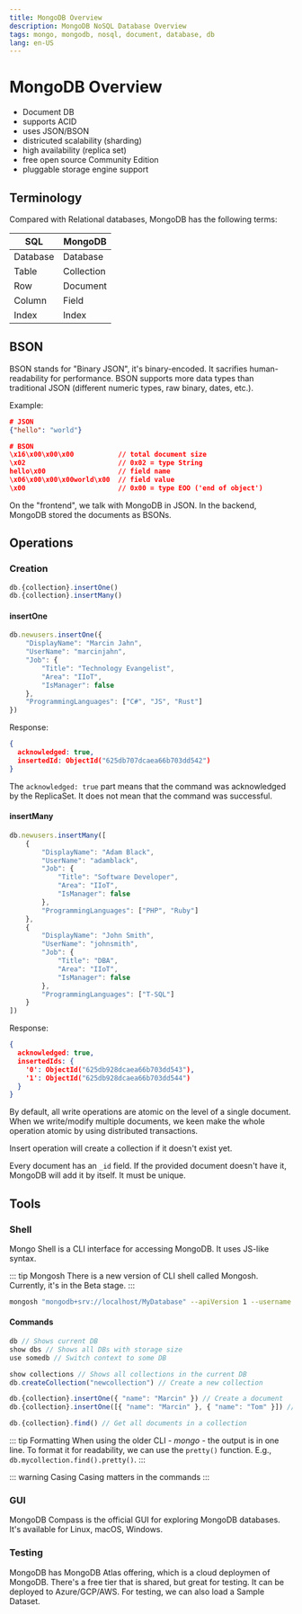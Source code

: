```yaml
---
title: MongoDB Overview
description: MongoDB NoSQL Database Overview
tags: mongo, mongodb, nosql, document, database, db
lang: en-US
---
```


# MongoDB Overview

- Document DB
- supports ACID
- uses JSON/BSON
- districuted scalability (sharding)
- high availability (replica set)
- free open source Community Edition
- pluggable storage engine support

## Terminology

Compared with Relational databases, MongoDB has the following terms:

|SQL|MongoDB|
|-|-|
|Database|Database|
|Table|Collection|
|Row|Document|
|Column|Field|
|Index|Index|

## BSON

BSON stands for "Binary JSON", it's binary-encoded. It sacrifies
human-readability for performance. BSON supports more data types than
traditional JSON (different numeric types, raw binary, dates, etc.). 

Example:

```json
# JSON
{"hello": "world"}

# BSON
\x16\x00\x00\x00           // total document size
\x02                       // 0x02 = type String
hello\x00                  // field name
\x06\x00\x00\x00world\x00  // field value
\x00                       // 0x00 = type EOO ('end of object')
```

On the "frontend", we talk with MongoDB in JSON. In the backend, MongoDB stored
the documents as BSONs.

## Operations

### Creation

```js
db.{collection}.insertOne()
db.{collection}.insertMany()
```

#### insertOne

```js
db.newusers.insertOne({
    "DisplayName": "Marcin Jahn",
    "UserName": "marcinjahn",
    "Job": {
        "Title": "Technology Evangelist",
        "Area": "IIoT",
        "IsManager": false
    },
    "ProgrammingLanguages": ["C#", "JS", "Rust"]
})
```

Response:

```json
{
  acknowledged: true,
  insertedId: ObjectId("625db707dcaea66b703dd542")
}
```

The `acknowledged: true` part means that the command was acknowledged by the
ReplicaSet. It does not mean that the command was successful.

#### insertMany

```js
db.newusers.insertMany([
    {
        "DisplayName": "Adam Black",
        "UserName": "adamblack",
        "Job": {
            "Title": "Software Developer",
            "Area": "IIoT",
            "IsManager": false
        },
        "ProgrammingLanguages": ["PHP", "Ruby"]
    },
    {
        "DisplayName": "John Smith",
        "UserName": "johnsmith",
        "Job": {
            "Title": "DBA",
            "Area": "IIoT",
            "IsManager": false
        },
        "ProgrammingLanguages": ["T-SQL"]
    }
])
```

Response:

```json
{
  acknowledged: true,
  insertedIds: {
    '0': ObjectId("625db928dcaea66b703dd543"),
    '1': ObjectId("625db928dcaea66b703dd544")
  }
}
```

By default, all write operations are atomic on the level of a single document.
When we write/modify multiple documents, we keen make the whole operation atomic
by using distributed transactions.

Insert operation will create a collection if it doesn't exist yet.

Every document has an `_id` field. If the provided document doesn't have it,
MongoDB will add it by itself. It must be unique.

## Tools

### Shell

Mongo Shell is a CLI interface for accessing MongoDB. It uses JS-like syntax.

::: tip Mongosh
There is a new version of CLI shell called Mongosh. Currently, it's in the Beta
stage.
:::

```sh
mongosh "mongodb+srv://localhost/MyDatabase" --apiVersion 1 --username "myuser" --password "mypass"
```

#### Commands

```js
db // Shows current DB
show dbs // Shows all DBs with storage size
use somedb // Switch context to some DB

show collections // Shows all collections in the current DB
db.createCollection("newcollection") // Create a new collection

db.{collection}.insertOne({ "name": "Marcin" }) // Create a document
db.{collection}.insertOne([{ "name": "Marcin" }, { "name": "Tom" }]) // Create documents

db.{collection}.find() // Get all documents in a collection

```

::: tip Formatting
When using the older CLI - *mongo* - the output is in one line. To format it for
readability, we can use the `pretty()` function. E.g.,
`db.mycollection.find().pretty()`.
:::

::: warning Casing
Casing matters in the commands
:::

### GUI

MongoDB Compass is the official GUI for exploring MongoDB databases. It's
available for Linux, macOS, Windows.

### Testing

MongoDB has MongoDB Atlas offering, which is a cloud deploymen of MongoDB.
There's a free tier that is shared, but great for testing. It can be deployed to
Azure/GCP/AWS. For testing, we can also load a Sample Dataset.